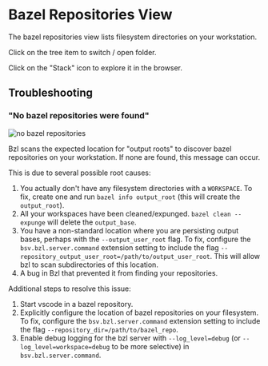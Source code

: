 # Bazel Repositories View

The bazel repositories view lists filesystem directories on your workstation.

Click on the tree item to switch / open folder.

Click on the "Stack" icon to explore it in the browser.

## Troubleshooting

### "No bazel repositories were found"

![no bazel repositories](https://user-images.githubusercontent.com/50580/93528056-0011d280-f8f7-11ea-9a6d-bde1fca0e425.png)

Bzl scans the expected location for "output roots" to discover bazel
repositories on your workstation.  If none are found, this message can occur.  

This is due to several possible root causes:

1. You actually don't have any filesystem directories with a `WORKSPACE`.
   To fix, create one and run `bazel info output_root` (this will create the
   `output_root`).
2. All your workspaces have been cleaned/expunged.  `bazel clean --expunge` will
   delete the `output_base`.
3. You have a non-standard location where you are persisting output bases,
   perhaps with the `--output_user_root` flag.  To fix, configure the
   `bsv.bzl.server.command` extension setting to include the flag
   `--repository_output_user_root=/path/to/output_user_root`.  This will allow
   bzl to scan subdirectories of this location.
4. A bug in Bzl that prevented it from finding your repositories.

Additional steps to resolve this issue:

1. Start vscode in a bazel repository.
2. Explicitly configure the location of bazel repositories on your filesystem.
   To fix, configure the
   `bsv.bzl.server.command` extension setting to include the flag
   `--repository_dir=/path/to/bazel_repo`.
3. Enable debug logging for the bzl server with `--log_level=debug` (or
   `--log_level=workspace=debug` to be more selective) in
   `bsv.bzl.server.command`.

